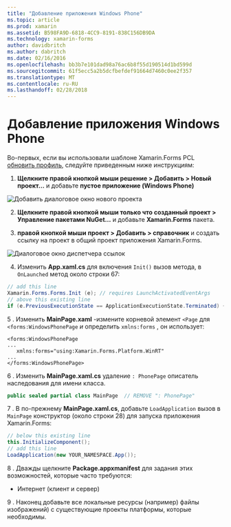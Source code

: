 ```yaml
---
title: "Добавление приложения Windows Phone"
ms.topic: article
ms.prod: xamarin
ms.assetid: B598FA9D-6818-4CC9-8191-838C156DB9DA
ms.technology: xamarin-forms
author: davidbritch
ms.author: dabritch
ms.date: 02/16/2016
ms.openlocfilehash: bb3b7e101dad98a76ac6b8f55d190514d1bd599d
ms.sourcegitcommit: 61f5ecc5a2b5dcfbefdef91664d7460c0ee2f357
ms.translationtype: MT
ms.contentlocale: ru-RU
ms.lasthandoff: 02/28/2018
---
```

# <a name="adding-a-windows-phone-app"></a>Добавление приложения Windows Phone


Во-первых, если вы использовали шаблоне Xamarin.Forms PCL [обновить профиль](~/xamarin-forms/platform/windows/installation/index.md), следуйте приведенным ниже инструкциям:

1. **Щелкните правой кнопкой мыши решение > Добавить > Новый проект...**  и добавьте **пустое приложение (Windows Phone)**

  ![](phone-images/add-wp81.png "Добавить диалоговое окно нового проекта")

2. **Щелкните правой кнопкой мыши только что созданный проект > Управление пакетами NuGet...**  и добавьте **Xamarin.Forms** пакета.

3. **правой кнопкой мыши проект > Добавить > справочник** и создать ссылку на проект в общий проект приложения Xamarin.Forms.

  ![](phone-images/addref.png "Диалоговое окно диспетчера ссылок")

4. Изменить **App.xaml.cs** для включения `Init()` вызов метода, в `OnLaunched` метод около строки 67:

```csharp
// add this line
Xamarin.Forms.Forms.Init (e); // requires LaunchActivatedEventArgs
// above this existing line
if (e.PreviousExecutionState == ApplicationExecutionState.Terminated) {}
```

 5 . Изменить **MainPage.xaml** -измените корневой элемент `<Page` для `<forms:WindowsPhonePage` *и* определить `xmlns:forms` , он использует:

```xaml
<forms:WindowsPhonePage
...
   xmlns:forms="using:Xamarin.Forms.Platform.WinRT"
...
</forms:WindowsPhonePage>
```

 6 . Изменить **MainPage.xaml.cs** удаление `: PhonePage` описатель наследования для имени класса.

```csharp
public sealed partial class MainPage  // REMOVE ": PhonePage"
```

 7 . В по-прежнему **MainPage.xaml.cs**, добавьте `LoadApplication` вызов в `MainPage` конструктор (около строки 28) для запуска приложения Xamarin.Forms:

```csharp
// below this existing line
this.InitializeComponent();
// add this line
LoadApplication(new YOUR_NAMESPACE.App());
```

8 . Дважды щелкните **Package.appxmanifest** для задания этих возможностей, которые часто требуются:

  * Интернет (клиент и сервер)

9 . Наконец добавьте все локальные ресурсы (например) файлы изображений) с существующие проекты платформы, которые необходимы.

